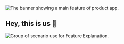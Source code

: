 ![The banner showing a main feature of product app.](https://storage.googleapis.com/rehat/Intro.png)

## Hey, this is us 👋

![Group of scenario use for Feature Explanation.](https://storage.googleapis.com/rehat/Scenario%20Feature%20Use.png)
